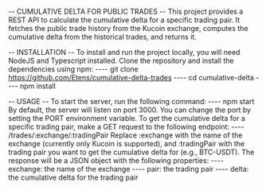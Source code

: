 -- CUMULATIVE DELTA FOR PUBLIC TRADES -- 
This project provides a REST API to calculate the cumulative delta for a specific trading pair. It fetches the public trade history from the Kucoin exchange, computes the cumulative delta from the historical trades, and returns it.

-- INSTALLATION --
To install and run the project locally, you will need NodeJS and Typescript installed. Clone the repository and install the dependencies using npm:
---- git clone https://github.com/Etens/cumulative-delta-trades
---- cd cumulative-delta
---- npm install

-- USAGE --
To start the server, run the following command:
---- npm start
By default, the server will listen on port 3000. You can change the port by setting the PORT environment variable.
To get the cumulative delta for a specific trading pair, make a GET request to the following endpoint:
---- /trades/:exchange/:tradingPair
Replace :exchange with the name of the exchange (currently only Kucoin is supported), and :tradingPair with the trading pair you want to get the cumulative delta for (e.g., BTC-USDT).
The response will be a JSON object with the following properties:
---- exchange: the name of the exchange
---- pair: the trading pair
---- delta: the cumulative delta for the trading pair